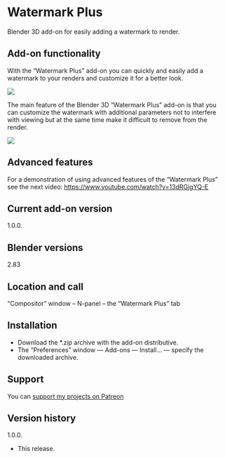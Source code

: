 # Watermark Plus
Blender 3D add-on for easily adding a watermark to render.

Add-on functionality
-
With the “Watermark Plus” add-on you can quickly and easily add a watermark to your renders and customize it for a better look.

<img src="https://b3d.interplanety.org/wp-content/upload_content/2020/07/preview_02_1200x600-400x200.jpg"><p>

The main feature of the Blender 3D “Watermark Plus” add-on is that you can customize the watermark with additional parameters not to interfere with viewing but at the same time make it difficult to remove from the render.

<img src="https://b3d.interplanety.org/wp-content/upload_content/2020/07/preview_04_1200x600-400x200.jpg"><p>

Advanced features
-
For a demonstration of using advanced features of the “Watermark Plus” see the next video:
https://www.youtube.com/watch?v=13dRGjgYQ-E

Current add-on version
-
1.0.0.

Blender versions
-
2.83

Location and call
-
“Compositor” window – N-panel – the “Watermark Plus” tab

Installation
-
- Download the *.zip archive with the add-on distributive.
- The “Preferences” window — Add-ons — Install… — specify the downloaded archive.


Support
-
You can <a href='https://www.patreon.com/interplanety' target='_blank'>support my projects on Patreon</a>

Version history
-
1.0.0.
- This release.
